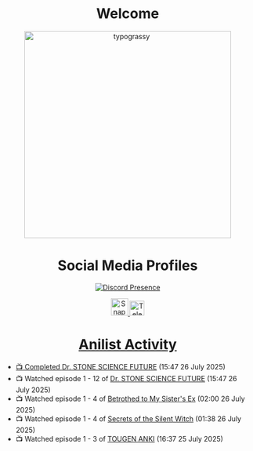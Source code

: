 <div align="center">

# Welcome
<a href="https://github.com/kawarimidoll/typograssy">
    <img alt="typograssy" src="https://typograssy.deno.dev/api?text=%E3%82%88%E3%81%86%E3%81%93%E3%81%9D%E3%81%BF%E3%81%AA%E3%81%95%E3%82%93%20-%20Sheby--&&l0=none&l1=82d9d0&l2=027353&l3=038c4c&l4=01402e&bg=none&frame=none&speed=100&comment=" width="421.99">
</a>

</div>

<div align="center">

# Social Media Profiles

[![Discord Presence](https://lanyard.cnrad.dev/api/612532963938271232)](https://discord.com/users/612532963938271232)


<a href="https://www.snapchat.com/add/a.sheby" title="Snapchat Profile">
    <img src="https://www.freepnglogos.com/uploads/snapchat-logo-png-0.png" width="35" alt="Snapchat Logo" />


<a href="https://t.me/ASheby" title="Telegram Profile">
    <img src="https://www.freepnglogos.com/uploads/telegram-logo-png-0.png" width="30" alt="Telegram Logo" />


</div>

<div align="center">

# Anilist Activity

</div>

<!-- ANILIST_ACTIVITY:start -->

-   📺 Completed [Dr. STONE SCIENCE FUTURE](https://anilist.co/anime/172019) (15:47 26 July 2025)
-   📺 Watched episode 1 - 12 of [Dr. STONE SCIENCE FUTURE](https://anilist.co/anime/172019) (15:47 26 July 2025)
-   📺 Watched episode 1 - 4 of [Betrothed to My Sister's Ex](https://anilist.co/anime/179879) (02:00 26 July 2025)
-   📺 Watched episode 1 - 4 of [Secrets of the Silent Witch](https://anilist.co/anime/179966) (01:38 26 July 2025)
-   📺 Watched episode 1 - 3 of [TOUGEN ANKI](https://anilist.co/anime/177474) (16:37 25 July 2025)

<!-- ANILIST_ACTIVITY:end -->
